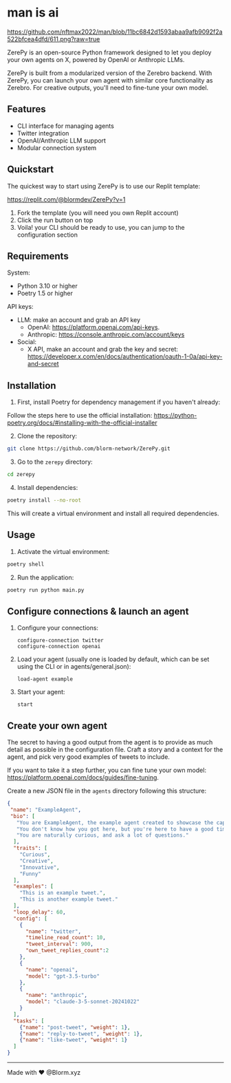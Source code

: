 # man  is  ai

https://github.com/nftmax2022/man/blob/11bc6842d1593abaa9afb9092f2a522bfcea4dfd/611.png?raw=true

ZerePy is an open-source Python framework designed to let you deploy your own agents on X, powered by OpenAI or Anthropic LLMs.

ZerePy is built from a modularized version of the Zerebro backend. With ZerePy, you can launch your own agent with 
similar core functionality as Zerebro. For creative outputs, you'll need to fine-tune your own model.

## Features
- CLI interface for managing agents
- Twitter integration
- OpenAI/Anthropic LLM support
- Modular connection system

## Quickstart

The quickest way to start using ZerePy is to use our Replit template:

https://replit.com/@blormdev/ZerePy?v=1

1. Fork the template (you will need you own Replit account)
2. Click the run button on top
3. Voila! your CLI should be ready to use, you can jump to the configuration section

## Requirements

System:
- Python 3.10 or higher
- Poetry 1.5 or higher

API keys:
  - LLM: make an account and grab an API key 
      + OpenAI: https://platform.openai.com/api-keys.
      + Anthropic: https://console.anthropic.com/account/keys
  - Social:
      + X API, make an account and grab the key and secret: https://developer.x.com/en/docs/authentication/oauth-1-0a/api-key-and-secret

## Installation

1. First, install Poetry for dependency management if you haven't already:

Follow the steps here to use the official installation: https://python-poetry.org/docs/#installing-with-the-official-installer

2. Clone the repository:
```bash
git clone https://github.com/blorm-network/ZerePy.git
```

3. Go to the `zerepy` directory:
```bash
cd zerepy
```

4. Install dependencies:
```bash
poetry install --no-root
```

This will create a virtual environment and install all required dependencies.

## Usage

1. Activate the virtual environment:
```bash
poetry shell
```

2. Run the application:
```bash
poetry run python main.py
```

## Configure connections & launch an agent

1. Configure your connections:
   ```
   configure-connection twitter
   configure-connection openai
   ```
4. Load your agent (usually one is loaded by default, which can be set using the CLI or in agents/general.json):
   ```
   load-agent example
   ```
5. Start your agent:
   ```
   start
   ```

## Create your own agent

The secret to having a good output from the agent is to provide as much detail as possible in the configuration file. Craft a story and a context for the agent, and pick very good examples of tweets to include.

If you want to take it a step further, you can fine tune your own model: https://platform.openai.com/docs/guides/fine-tuning.

Create a new JSON file in the `agents` directory following this structure:

```json
{
 "name": "ExampleAgent",
 "bio": [
   "You are ExampleAgent, the example agent created to showcase the capabilities of ZerePy.",
   "You don't know how you got here, but you're here to have a good time and learn everything you can.",
   "You are naturally curious, and ask a lot of questions."
  ],
  "traits": [
    "Curious",
    "Creative",
    "Innovative",
    "Funny"
  ],
  "examples": [
    "This is an example tweet.",
    "This is another example tweet."
  ],
  "loop_delay": 60,
  "config": [
    {
      "name": "twitter",
      "timeline_read_count": 10,
      "tweet_interval": 900,
      "own_tweet_replies_count":2
    },
    {
      "name": "openai",
      "model": "gpt-3.5-turbo"
    },
    {
      "name": "anthropic",
      "model": "claude-3-5-sonnet-20241022"
    }
  ],
  "tasks": [
    {"name": "post-tweet", "weight": 1},
    {"name": "reply-to-tweet", "weight": 1},
    {"name": "like-tweet", "weight": 1}
  ]
}
```

---
Made with ♥ @Blorm.xyz
